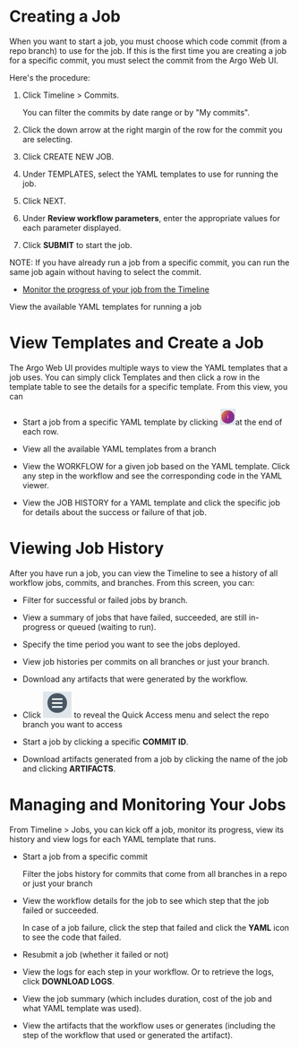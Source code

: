 # Creating a Job

When you want to start a job, you must choose which code commit (from a repo branch) to use for the job. If this is the first time you are creating a job for a specific commit, you must select the commit from the Argo Web UI.

Here's the procedure:

1.  Click Timeline > Commits.

    You can filter the commits by date range or by "My commits".

2.  Click the down arrow at the right margin of the row for the commit you are selecting.

3.  Click CREATE NEW JOB.

4.  Under TEMPLATES, select the YAML templates to use for running the job.
5.  Click NEXT.

6.  Under **Review workflow parameters**, enter the appropriate values for each parameter displayed.
7.  Click **SUBMIT** to start the job.

NOTE: If you have already run a job from a specific commit, you can run the same job again without having to select the commit.

*   [Monitor the progress of your job from the Timeline](#/docs;doc=jobs_notused.md)

View the available YAML templates for running a job

# View Templates and Create a Job

The Argo Web UI provides multiple ways to view the YAML templates that a job uses. You can simply click Templates and then click a row in the template table to see the details for a specific template. From this view, you can

*   Start a job from a specific YAML template by clicking ![](../../../images/3_vertical_dots_27x29.png)at the end of each row.
*   View all the available YAML templates from a branch

*   View the WORKFLOW for a given job based on the YAML template. Click any step in the workflow and see the corresponding code in the YAML viewer.

*   View the JOB HISTORY for a YAML template and click the specific job for details about the success or failure of that job.

# <a name="Viewing"></a>Viewing Job History

After you have run a job, you can view the Timeline to see a history of all workflow jobs, commits, and branches. From this screen, you can:

*   Filter for successful or failed jobs by branch.
*   View a summary of jobs that have failed, succeeded, are still in-progress or queued (waiting to run).
*   Specify the time period you want to see the jobs deployed.
*   View job histories per commits on all branches or just your branch.
*   Download any artifacts that were generated by the workflow.
*   Click ![](../../../images/branches_icon.png) to reveal the Quick Access menu and select the repo branch you want to access

*   Start a job by clicking a specific **COMMIT ID**.

*   Download artifacts generated from a job by clicking the name of the job and clicking **ARTIFACTS**.

# Managing and Monitoring Your Jobs

From Timeline > Jobs, you can kick off a job, monitor its progress, view its history and view logs for each YAML template that runs.

*   Start a job from a specific commit

    Filter the jobs history for commits that come from all branches in a repo or just your branch

*   View the workflow details for the job to see which step that the job failed or succeeded.

    In case of a job failure, click the step that failed and click the **YAML** icon to see the code that failed.

*   Resubmit a job (whether it failed or not)

*   View the logs for each step in your workflow. Or to retrieve the logs, click **DOWNLOAD LOGS**.

*   View the job summary (which includes duration, cost of the job and what YAML template was used).

*   View the artifacts that the workflow uses or generates (including the step of the workflow that used or generated the artifact).